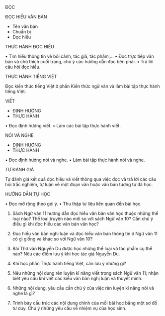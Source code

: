 ĐỌC

ĐỌC HIỂU VĂN BẢN
- Tên văn bản
- Chuẩn bị
- Đọc hiểu

THỰC HÀNH ĐỌC HIỂU

• Tìm hiểu thông tin về bối cảnh, tác giả, tác phẩm,...
• Đọc trực tiếp văn bản và chú thích cuối trang, chú ý các hướng dẫn đọc bên phải.
• Trả lời câu hỏi đọc hiểu.

THỰC HÀNH TIẾNG VIỆT

Đọc kiến thức tiếng Việt ở phần Kiến thức ngữ văn và làm bài tập thực hành tiếng Việt.

VIẾT
- ĐỊNH HƯỚNG
- THỰC HÀNH

• Đọc định hướng viết.
• Làm các bài tập thực hành viết.

NÓI VÀ NGHE
- ĐỊNH HƯỚNG
- THỰC HÀNH

• Đọc định hướng nói và nghe.
• Làm bài tập thực hành nói và nghe.

TỰ ĐÁNH GIÁ

Tự đánh giá kết quả đọc hiểu và viết thông qua việc đọc và trả lời các câu hỏi trắc nghiệm, tự luận về một đoạn văn hoặc văn bản tương tự đã học.

HƯỚNG DẪN TỰ HỌC

• Đọc mở rộng theo gợi ý.
• Thu thập tư liệu liên quan đến bài học.

1. Sách Ngữ văn 11 hướng dẫn đọc hiểu văn bản văn học thuộc những thể loại nào? Thể loại truyện nào mới so với sách Ngữ văn 10? Cần chú ý điều gì khi đọc hiểu các văn bản văn học?

2. Đọc hiểu văn bản nghị luận và đọc hiểu văn bản thông tin ở Ngữ văn 11 có gì giống và khác so với Ngữ văn 10?

3. Bài Thơ văn Nguyễn Du được học những thể loại và tác phẩm cụ thể nào? Nêu các điểm lưu ý khi học tác giả Nguyễn Du.

4. Khi học phần Thực hành tiếng Việt, cần lưu ý những gì?

5. Nêu những nội dung rèn luyện kĩ năng viết trong sách Ngữ văn 11; nhận biết yêu cầu khi viết các kiểu văn bản nghị luận và thuyết minh.

6. Những nội dung, yêu cầu cần chú ý của việc rèn luyện kĩ năng nói và nghe là gì?

7. Trình bày cấu trúc các nội dung chính của mỗi bài học bằng một sơ đồ tư duy. Chú ý những yêu cầu về nhiệm vụ của học sinh.